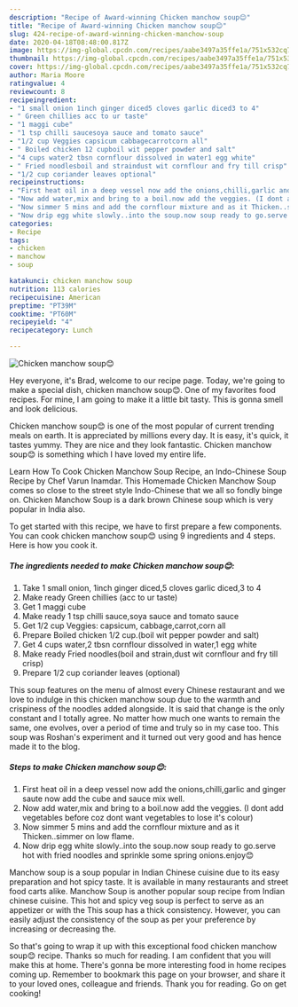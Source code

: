 ```yaml
---
description: "Recipe of Award-winning Chicken manchow soup😊"
title: "Recipe of Award-winning Chicken manchow soup😊"
slug: 424-recipe-of-award-winning-chicken-manchow-soup
date: 2020-04-18T08:48:00.817Z
image: https://img-global.cpcdn.com/recipes/aabe3497a35ffe1a/751x532cq70/chicken-manchow-soup😊-recipe-main-photo.jpg
thumbnail: https://img-global.cpcdn.com/recipes/aabe3497a35ffe1a/751x532cq70/chicken-manchow-soup😊-recipe-main-photo.jpg
cover: https://img-global.cpcdn.com/recipes/aabe3497a35ffe1a/751x532cq70/chicken-manchow-soup😊-recipe-main-photo.jpg
author: Maria Moore
ratingvalue: 4
reviewcount: 8
recipeingredient:
- "1 small onion 1inch ginger diced5 cloves garlic diced3 to 4"
- " Green chillies acc to ur taste"
- "1 maggi cube"
- "1 tsp chilli saucesoya sauce and tomato sauce"
- "1/2 cup Veggies capsicum cabbagecarrotcorn all"
- " Boiled chicken 12 cupboil wit pepper powder and salt"
- "4 cups water2 tbsn cornflour dissolved in water1 egg white"
- " Fried noodlesboil and straindust wit cornflour and fry till crisp"
- "1/2 cup coriander leaves optional"
recipeinstructions:
- "First heat oil in a deep vessel now add the onions,chilli,garlic and ginger saute now add the cube and sauce mix well."
- "Now add water,mix and bring to a boil.now add the veggies. (I dont add vegetables before coz dont want vegetables to lose it&#39;s colour)"
- "Now simmer 5 mins and add the cornflour mixture and as it Thicken..simmer on low flame."
- "Now drip egg white slowly..into the soup.now soup ready to go.serve hot with fried noodles and sprinkle some spring onions.enjoy😊"
categories:
- Recipe
tags:
- chicken
- manchow
- soup

katakunci: chicken manchow soup 
nutrition: 113 calories
recipecuisine: American
preptime: "PT39M"
cooktime: "PT60M"
recipeyield: "4"
recipecategory: Lunch

---
```



![Chicken manchow soup😊](https://img-global.cpcdn.com/recipes/aabe3497a35ffe1a/751x532cq70/chicken-manchow-soup😊-recipe-main-photo.jpg)

Hey everyone, it's Brad, welcome to our recipe page. Today, we're going to make a special dish, chicken manchow soup😊. One of my favorites food recipes. For mine, I am going to make it a little bit tasty. This is gonna smell and look delicious.

Chicken manchow soup😊 is one of the most popular of current trending meals on earth. It is appreciated by millions every day. It is easy, it's quick, it tastes yummy. They are nice and they look fantastic. Chicken manchow soup😊 is something which I have loved my entire life.

Learn How To Cook Chicken Manchow Soup Recipe, an Indo-Chinese Soup Recipe by Chef Varun Inamdar. This Homemade Chicken Manchow Soup comes so close to the street style Indo-Chinese that we all so fondly binge on. Chicken Manchow Soup is a dark brown Chinese soup which is very popular in India also.


To get started with this recipe, we have to first prepare a few components. You can cook chicken manchow soup😊 using 9 ingredients and 4 steps. Here is how you cook it.

<!--inarticleads1-->

##### The ingredients needed to make Chicken manchow soup😊:

1. Take 1 small onion, 1inch ginger diced,5 cloves garlic diced,3 to 4
1. Make ready  Green chillies (acc to ur taste)
1. Get 1 maggi cube
1. Make ready 1 tsp chilli sauce,soya sauce and tomato sauce
1. Get 1/2 cup Veggies: capsicum, cabbage,carrot,corn all
1. Prepare  Boiled chicken 1/2 cup.(boil wit pepper powder and salt)
1. Get 4 cups water,2 tbsn cornflour dissolved in water,1 egg white
1. Make ready  Fried noodles(boil and strain,dust wit cornflour and fry till crisp)
1. Prepare 1/2 cup coriander leaves (optional)


This soup features on the menu of almost every Chinese restaurant and we love to indulge in this chicken manchow soup due to the warmth and crispiness of the noodles added alongside. It is said that change is the only constant and I totally agree. No matter how much one wants to remain the same, one evolves, over a period of time and truly so in my case too. This soup was Roshan&#39;s experiment and it turned out very good and has hence made it to the blog. 

<!--inarticleads2-->

##### Steps to make Chicken manchow soup😊:

1. First heat oil in a deep vessel now add the onions,chilli,garlic and ginger saute now add the cube and sauce mix well.
1. Now add water,mix and bring to a boil.now add the veggies. (I dont add vegetables before coz dont want vegetables to lose it&#39;s colour)
1. Now simmer 5 mins and add the cornflour mixture and as it Thicken..simmer on low flame.
1. Now drip egg white slowly..into the soup.now soup ready to go.serve hot with fried noodles and sprinkle some spring onions.enjoy😊


Manchow soup is a soup popular in Indian Chinese cuisine due to its easy preparation and hot spicy taste. It is available in many restaurants and street food carts alike. Manchow Soup is another popular soup recipe from Indian chinese cuisine. This hot and spicy veg soup is perfect to serve as an appetizer or with the This soup has a thick consistency. However, you can easily adjust the consistency of the soup as per your preference by increasing or decreasing the. 

So that's going to wrap it up with this exceptional food chicken manchow soup😊 recipe. Thanks so much for reading. I am confident that you will make this at home. There's gonna be more interesting food in home recipes coming up. Remember to bookmark this page on your browser, and share it to your loved ones, colleague and friends. Thank you for reading. Go on get cooking!
